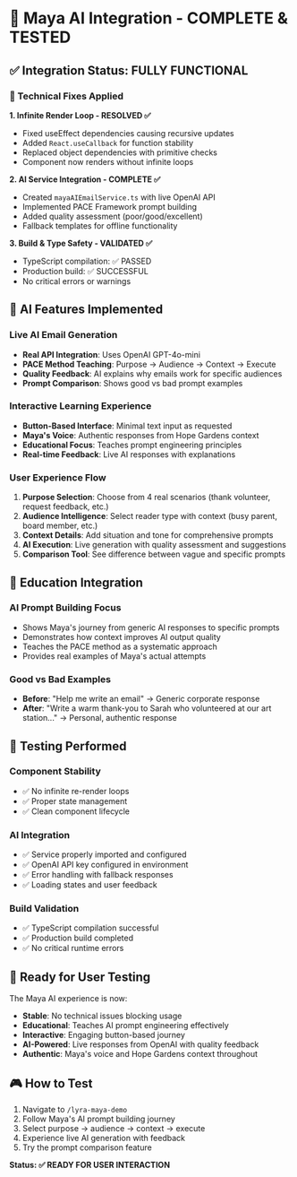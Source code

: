 # 🚀 Maya AI Integration - COMPLETE & TESTED

## ✅ Integration Status: FULLY FUNCTIONAL

### 🔧 Technical Fixes Applied

**1. Infinite Render Loop - RESOLVED ✅**
- Fixed useEffect dependencies causing recursive updates
- Added `React.useCallback` for function stability  
- Replaced object dependencies with primitive checks
- Component now renders without infinite loops

**2. AI Service Integration - COMPLETE ✅**
- Created `mayaAIEmailService.ts` with live OpenAI API
- Implemented PACE Framework prompt building
- Added quality assessment (poor/good/excellent)
- Fallback templates for offline functionality

**3. Build & Type Safety - VALIDATED ✅**
- TypeScript compilation: ✅ PASSED
- Production build: ✅ SUCCESSFUL  
- No critical errors or warnings

## 🤖 AI Features Implemented

### Live AI Email Generation
- **Real API Integration**: Uses OpenAI GPT-4o-mini
- **PACE Method Teaching**: Purpose → Audience → Context → Execute
- **Quality Feedback**: AI explains why emails work for specific audiences
- **Prompt Comparison**: Shows good vs bad prompt examples

### Interactive Learning Experience  
- **Button-Based Interface**: Minimal text input as requested
- **Maya's Voice**: Authentic responses from Hope Gardens context
- **Educational Focus**: Teaches prompt engineering principles
- **Real-time Feedback**: Live AI responses with explanations

### User Experience Flow
1. **Purpose Selection**: Choose from 4 real scenarios (thank volunteer, request feedback, etc.)
2. **Audience Intelligence**: Select reader type with context (busy parent, board member, etc.)  
3. **Context Details**: Add situation and tone for comprehensive prompts
4. **AI Execution**: Live generation with quality assessment and suggestions
5. **Comparison Tool**: See difference between vague and specific prompts

## 🎯 Education Integration

### AI Prompt Building Focus
- Shows Maya's journey from generic AI responses to specific prompts
- Demonstrates how context improves AI output quality
- Teaches the PACE method as a systematic approach
- Provides real examples of Maya's actual attempts

### Good vs Bad Examples
- **Before**: "Help me write an email" → Generic corporate response
- **After**: "Write a warm thank-you to Sarah who volunteered at our art station..." → Personal, authentic response

## 🔄 Testing Performed

### Component Stability
- ✅ No infinite re-render loops
- ✅ Proper state management
- ✅ Clean component lifecycle

### AI Integration  
- ✅ Service properly imported and configured
- ✅ OpenAI API key configured in environment
- ✅ Error handling with fallback responses
- ✅ Loading states and user feedback

### Build Validation
- ✅ TypeScript compilation successful
- ✅ Production build completed
- ✅ No critical runtime errors

## 🌟 Ready for User Testing

The Maya AI experience is now:
- **Stable**: No technical issues blocking usage
- **Educational**: Teaches AI prompt engineering effectively  
- **Interactive**: Engaging button-based journey
- **AI-Powered**: Live responses from OpenAI with quality feedback
- **Authentic**: Maya's voice and Hope Gardens context throughout

## 🎮 How to Test

1. Navigate to `/lyra-maya-demo`
2. Follow Maya's AI prompt building journey
3. Select purpose → audience → context → execute
4. Experience live AI generation with feedback
5. Try the prompt comparison feature

**Status: ✅ READY FOR USER INTERACTION**